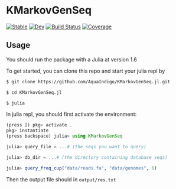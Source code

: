 # KMarkovGenSeq

[![Stable](https://img.shields.io/badge/docs-stable-blue.svg)](https://AquaIndigo.github.io/KMarkovGenSeq.jl/stable)
[![Dev](https://img.shields.io/badge/docs-dev-blue.svg)](https://AquaIndigo.github.io/KMarkovGenSeq.jl/dev)
[![Build Status](https://github.com/AquaIndigo/KMarkovGenSeq.jl/workflows/CI/badge.svg)](https://github.com/AquaIndigo/KMarkovGenSeq.jl/actions)
[![Coverage](https://codecov.io/gh/AquaIndigo/KMarkovGenSeq.jl/branch/master/graph/badge.svg)](https://codecov.io/gh/AquaIndigo/KMarkovGenSeq.jl)

## Usage

You should run the package with a Julia at version 1.6

To get started, you can clone this repo and start your julia repl by

```bash
$ git clone https://github.com/AquaIndigo/KMarkovGenSeq.jl.git

$ cd KMarkovGenSeq.jl

$ julia
```

In julia repl, you should first activate the environment:
```julia
(press ]) pkg> activate .
pkg> instantiate
(press backspace) julia> using KMarkovGenSeq

julia> query_file = ...# (the seqs you want to query)

julia> db_dir = ...# (the directory containing database seqs)

julia> query_freq_cup("data/reads.fa", "data/genomes", 6)
```

Then the output file should in `output/res.txt`